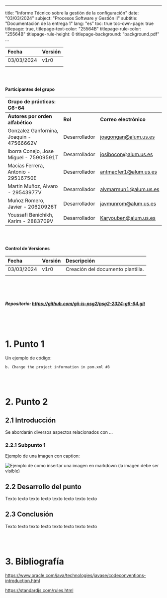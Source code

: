 
---
title: "Informe Técnico sobre la gestión de la configuración"
date: "03/03/2024"
subject: "Procesos Software y Gestión II"
subtitle: "Documentación de la entrega 1"
lang: "es"
toc: true
toc-own-page: true
titlepage: true,
titlepage-text-color: "25564B"
titlepage-rule-color: "25564B"
titlepage-rule-height: 0
titlepage-background: "background.pdf"
...


| **Fecha** | **Versión** |
|:----------|:------------|
| 03/03/2024| v1r0        |
|           |             |

<br><br>


**Participantes del grupo**

|**Grupo de prácticas:   G6-64**|||
| :- | :- | :- |
|**Autores por orden alfabético**|**Rol**|**Correo electrónico**|
|Gonzalez Ganfornina, Joaquin - 47566662V|Desarrollador|joagongan@alum.us.es|
|Iborra Conejo, Jose Miguel - 75909591T|Desarrollador|josibocon@alum.us.es|
|Macias Ferrera, Antonio - 29516750E|Desarrollador|antmacfer1@alum.us.es|
|Martin Muñoz, Alvaro - 29543977V|Desarrollador|alvmarmun1@alum.us.es|
|Muñoz Romero, Javier - 20620926T|Desarrollador|javmunrom@alum.us.es|
|Youssafi Benichikh, Karim - 2883709V|Desarrollador|Karyouben@alum.us.es|

<br><br>


**Control de Versiones**

| **Fecha**  |**Versión**| **Descripción**                   |
|:-----------|:----------|:----------------------------------|
| 03/03/2024 |v1r0       | Creación del documento plantilla. |
|            |           |                                   |

<br>
<br>
<br>

***Repositorio: <https://github.com/gii-is-psg2/psg2-2324-g6-64.git>***

<br>
<br>
<br>


# <a name="punto-1"></a>1. Punto 1

Un ejemplo de código:

`b. Change the project information in pom.xml #8`

<br>
<br>


# <a name="punto-2"></a>2. Punto 2

## <a name="introducción"></a>2.1 Introducción

Se abordarán diversos aspectos relacionados con ...

### <a name="subpunto-1"></a>2.2.1 Subpunto 1

Ejemplo de una imagen con caption: 

![Ejemplo de como insertar una imagen en markdown (la imagen debe ser visible)](image.png)

## <a name="desarrollo-del-punto"></a>2.2 Desarrollo del punto
Texto texto texto  texto  texto  texto  texto  texto 

## <a name="conclusión"></a>2.3 Conclusión
Texto texto texto  texto  texto  texto  texto  texto 

<br>
<br>


# <a name="bibliografía"></a>3. Bibliografía

<https://www.oracle.com/java/technologies/javase/codeconventions-introduction.html>

<https://standardjs.com/rules.html>